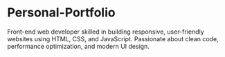 # Personal-Portfolio
Front-end web developer skilled in building responsive, user-friendly websites using HTML, CSS, and JavaScript. Passionate about clean code, performance optimization, and modern UI design.
